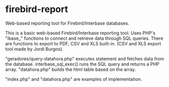 # firebird-report
Web-based reporting tool for Firebird/Interbase databases.

This is a basic web-based Firebird/Interbase reporting tool.
Uses PHP's "ibase_" functions to connect and retrieve data through SQL queries.
There are functions to export to PDF, CSV and XLS built-in. (CSV and XLS export tool made by Jordi Burgos).

"geradores/query-datahora.php" executes statement and fetches data from the database.
interbase_sql_exec() runs the SQL query and returns a PHP array.
"datahora.php" builds the html table based on the array.

"index.php" and "datahora.php" are examples of implementation.

